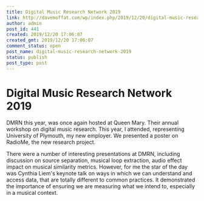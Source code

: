 ```yaml
---
title: Digital Music Research Network 2019
link: http://davemoffat.com/wp/index.php/2019/12/20/digital-music-research-network-2019/
author: admin
post_id: 441
created: 2019/12/20 17:06:07
created_gmt: 2019/12/20 17:06:07
comment_status: open
post_name: digital-music-research-network-2019
status: publish
post_type: post
---
```

# Digital Music Research Network 2019

DMRN this year, was once again hosted at Queen Mary. Their annual workshop on digital music research. This year, I attended, representing University of Plymouth, my new employer. We presented a poster on RadioMe, the new research project.

There were a number of interesting presentations at DMRN, including discussion on source separation, musical loop extraction, audio effect impact on musical similarity metrics. However, for me the star of the day was Cynthia Liem's keynote talk on ways in which we can understand and access data, that are totally different to common practices. It demonstrated the importance of ensuring we are measuring what we intend to, especially in a musical context.